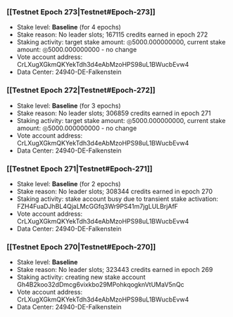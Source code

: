 ### [[Testnet Epoch 273|Testnet#Epoch-273]]
* Stake level: **Baseline** (for 4 epochs)
* Stake reason: No leader slots; 167115 credits earned in epoch 272
* Staking activity: target stake amount: ◎5000.000000000, current stake amount: ◎5000.000000000 - no change
* Vote account address: CrLXugXGkmQKYekTdh3d4eAbMzoHPS98uL1BWucbEvw4
* Data Center: 24940-DE-Falkenstein
### [[Testnet Epoch 272|Testnet#Epoch-272]]
* Stake level: **Baseline** (for 3 epochs)
* Stake reason: No leader slots; 306859 credits earned in epoch 271
* Staking activity: target stake amount: ◎5000.000000000, current stake amount: ◎5000.000000000 - no change
* Vote account address: CrLXugXGkmQKYekTdh3d4eAbMzoHPS98uL1BWucbEvw4
* Data Center: 24940-DE-Falkenstein
### [[Testnet Epoch 271|Testnet#Epoch-271]]
* Stake level: **Baseline** (for 2 epochs)
* Stake reason: No leader slots; 308344 credits earned in epoch 270
* Staking activity: stake account busy due to transient stake activation: FZH4FuaDJhBL4QjaLMcGGfq3Wr9PS41m7jgLULBrjAfF
* Vote account address: CrLXugXGkmQKYekTdh3d4eAbMzoHPS98uL1BWucbEvw4
* Data Center: 24940-DE-Falkenstein
### [[Testnet Epoch 270|Testnet#Epoch-270]]
* Stake level: **Baseline**
* Stake reason: No leader slots; 323443 credits earned in epoch 269
* Staking activity: creating new stake account Gh4B2koo32dDmcg6vixkbo29MPohkqogknVtUMaV5nQc
* Vote account address: CrLXugXGkmQKYekTdh3d4eAbMzoHPS98uL1BWucbEvw4
* Data Center: 24940-DE-Falkenstein